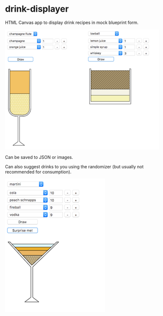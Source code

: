 # drink-displayer

HTML Canvas app to display drink recipes in mock blueprint form. 

![Demo drinks](gooddrinks1.png)

Can be saved to JSON or images. 


Can also suggest drinks to you using the randomizer (but usually not recommended for consumption).

![Surprise](surprise2.png)
